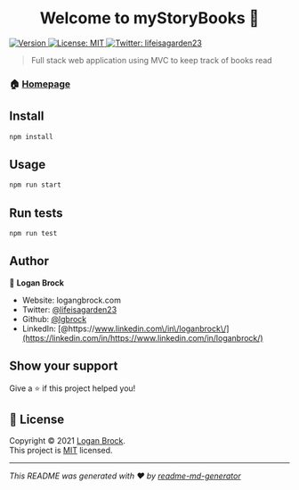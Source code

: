 <h1 align="center">Welcome to myStoryBooks 👋</h1>
<p>
  <a href="https://www.npmjs.com/package/storybooks" target="_blank">
    <img alt="Version" src="https://img.shields.io/npm/v/storybooks.svg">
  </a>
  <a href="https://tlo.mit.edu/learn-about-intellectual-property/software-and-open-source-licensing" target="_blank">
    <img alt="License: MIT" src="https://img.shields.io/badge/License-MIT-yellow.svg" />
  </a>
  <a href="https://twitter.com/lifeisagarden23" target="_blank">
    <img alt="Twitter: lifeisagarden23" src="https://img.shields.io/twitter/follow/lifeisagarden23.svg?style=social" />
  </a>
</p>

> Full stack web application using MVC to keep track of books read

### 🏠 [Homepage](https://github.com/lgbrock/myStoryBooks)

## Install

```sh
npm install
```

## Usage

```sh
npm run start
```

## Run tests

```sh
npm run test
```

## Author

👤 **Logan Brock**

- Website: logangbrock.com
- Twitter: [@lifeisagarden23](https://twitter.com/lifeisagarden23)
- Github: [@lgbrock](https://github.com/lgbrock)
- LinkedIn: [@https:\/\/www.linkedin.com\/in\/loganbrock\/](https://linkedin.com/in/https://www.linkedin.com/in/loganbrock/)

## Show your support

Give a ⭐️ if this project helped you!

## 📝 License

Copyright © 2021 [Logan Brock](https://github.com/lgbrock).<br />
This project is [MIT](https://tlo.mit.edu/learn-about-intellectual-property/software-and-open-source-licensing) licensed.

---

_This README was generated with ❤️ by [readme-md-generator](https://github.com/kefranabg/readme-md-generator)_
